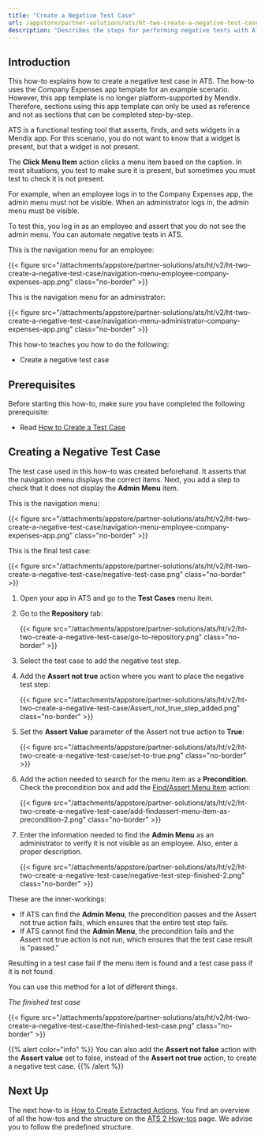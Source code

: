 ```yaml
---
title: "Create a Negative Test Case"
url: /appstore/partner-solutions/ats/ht-two-create-a-negative-test-case/
description: "Describes the steps for performing negative tests with ATS."
---
```


## Introduction

This how-to explains how to create a negative test case in ATS. The how-to uses the Company Expenses app template for an example scenario. However, this app template is no longer platform-supported by Mendix. Therefore, sections using this app template can only be used as reference and not as sections that can be completed step-by-step.

ATS is a functional testing tool that asserts, finds, and sets widgets in a Mendix app. For this scenario, you do not want to know that a widget is present, but that a widget is not present.

The **Click Menu Item** action clicks a menu item based on the caption. In most situations, you test to make sure it is present, but sometimes you must test to check it is not present.

For example, when an employee logs in to the Company Expenses app, the admin menu must not be visible. When an administrator logs in, the admin menu must be visible. 

To test this, you log in as an employee and assert that you do not see the admin menu. You can automate negative tests in ATS.

This is the navigation menu for an employee:

{{< figure src="/attachments/appstore/partner-solutions/ats/ht/v2/ht-two-create-a-negative-test-case/navigation-menu-employee-company-expenses-app.png" class="no-border" >}}

This is the navigation menu for an administrator:

{{< figure src="/attachments/appstore/partner-solutions/ats/ht/v2/ht-two-create-a-negative-test-case/navigation-menu-administrator-company-expenses-app.png" class="no-border" >}}

This how-to teaches you how to do the following:

* Create a negative test case

## Prerequisites

Before starting this how-to, make sure you have completed the following prerequisite:

* Read [How to Create a Test Case](/appstore/partner-solutions/ats/ht-two-create-a-test-case/)

## Creating a Negative Test Case

The test case used in this how-to was created beforehand. It asserts that the navigation menu displays the correct items. Next, you add a step to check that it does not display the **Admin Menu** item.

This is the navigation menu:

{{< figure src="/attachments/appstore/partner-solutions/ats/ht/v2/ht-two-create-a-negative-test-case/navigation-menu-employee-company-expenses-app.png" class="no-border" >}}

This is the final test case:

{{< figure src="/attachments/appstore/partner-solutions/ats/ht/v2/ht-two-create-a-negative-test-case/negative-test-case.png" class="no-border" >}}

1. Open your app in ATS and go to the **Test Cases** menu item.
2. Go to the **Repository** tab:

    {{< figure src="/attachments/appstore/partner-solutions/ats/ht/v2/ht-two-create-a-negative-test-case/go-to-repository.png" class="no-border" >}}

3. Select the test case to add the negative test step.
4. Add the **Assert not true** action where you want to place the negative test step:

    {{< figure src="/attachments/appstore/partner-solutions/ats/ht/v2/ht-two-create-a-negative-test-case/Assert_not_true_step_added.png" class="no-border" >}}

5. Set the **Assert Value** parameter of the Assert not true action to **True**:

    {{< figure src="/attachments/appstore/partner-solutions/ats/ht/v2/ht-two-create-a-negative-test-case/set-to-true.png" class="no-border" >}}

6. Add the action needed to search for the menu item as a **Precondition**. Check the precondition box and add the [Find/Assert Menu Item](/appstore/partner-solutions/ats/rg-one-findassert-menu-item/) action:

    {{< figure src="/attachments/appstore/partner-solutions/ats/ht/v2/ht-two-create-a-negative-test-case/add-findassert-menu-item-as-precondition-2.png" class="no-border" >}}

7. Enter the information needed to find the **Admin Menu** as an administrator to verify it is not visible as an employee. Also, enter a proper description.

    {{< figure src="/attachments/appstore/partner-solutions/ats/ht/v2/ht-two-create-a-negative-test-case/negative-test-step-finished-2.png" class="no-border" >}}

These are the inner-workings:

* If ATS can find the **Admin Menu**, the precondition passes and the Assert not true action fails, which ensures that the entire test step fails.
* If ATS cannot find the **Admin Menu**, the precondition fails and the Assert not true action is not run, which ensures that the test case result is "passed."

Resulting in a test case fail if the menu item is found and a test case pass if it is not found. 

You can use this method for a lot of different things. 

*The finished test case*

{{< figure src="/attachments/appstore/partner-solutions/ats/ht/v2/ht-two-create-a-negative-test-case/the-finished-test-case.png" class="no-border" >}}

{{% alert color="info" %}}
You can also add the **Assert not false** action with the **Assert value** set to false, instead of the **Assert not true** action, to create a negative test case.
{{% /alert %}}

## Next Up

The next how-to is [How to Create Extracted Actions](/appstore/partner-solutions/ats/ht-two-create-extracted-actions/). You find an overview of all the how-tos and the structure on the [ATS 2 How-tos](/appstore/partner-solutions/ats/ht-two/) page. We advise you to follow the predefined structure.
